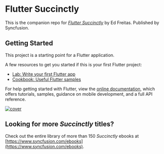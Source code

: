 # Flutter Succinctly
This is the companion repo for [*Flutter Succinctly*](https://www.syncfusion.com/ebooks/flutter) by Ed Freitas. Published by Syncfusion.

## Getting Started

This project is a starting point for a Flutter application.

A few resources to get you started if this is your first Flutter project:

- [Lab: Write your first Flutter app](https://flutter.io/docs/get-started/codelab)
- [Cookbook: Useful Flutter samples](https://flutter.io/docs/cookbook)

For help getting started with Flutter, view the [online documentation](https://flutter.io/docs), which offers tutorials, samples, guidance on mobile development, and a full API reference.

[![cover](https://github.com/SyncfusionSuccinctlyE-Books/Flutter-Succinctly/blob/master/Fluttercover.png)](https://www.syncfusion.com/ebooks/flutter)

## Looking for more _Succinctly_ titles?

Check out the entire library of more than 150 _Succinctly_ ebooks at [https://www.syncfusion.com/ebooks](https://www.syncfusion.com/ebooks).